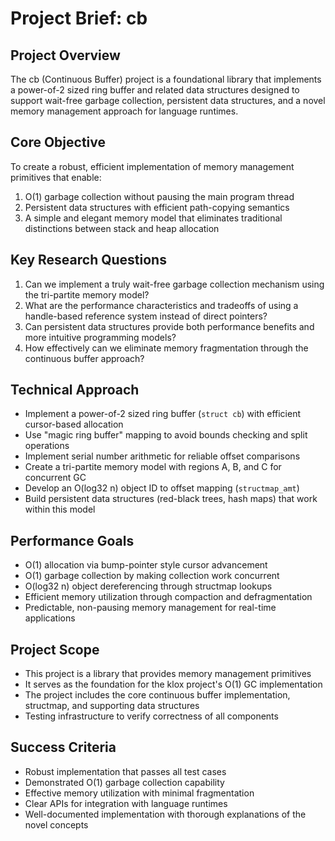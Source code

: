# Project Brief: cb

## Project Overview

The cb (Continuous Buffer) project is a foundational library that implements a power-of-2 sized ring buffer and related data structures designed to support wait-free garbage collection, persistent data structures, and a novel memory management approach for language runtimes.

## Core Objective

To create a robust, efficient implementation of memory management primitives that enable:
1. O(1) garbage collection without pausing the main program thread
2. Persistent data structures with efficient path-copying semantics
3. A simple and elegant memory model that eliminates traditional distinctions between stack and heap allocation

## Key Research Questions

1. Can we implement a truly wait-free garbage collection mechanism using the tri-partite memory model?
2. What are the performance characteristics and tradeoffs of using a handle-based reference system instead of direct pointers?
3. Can persistent data structures provide both performance benefits and more intuitive programming models?
4. How effectively can we eliminate memory fragmentation through the continuous buffer approach?

## Technical Approach

- Implement a power-of-2 sized ring buffer (`struct cb`) with efficient cursor-based allocation
- Use "magic ring buffer" mapping to avoid bounds checking and split operations
- Implement serial number arithmetic for reliable offset comparisons
- Create a tri-partite memory model with regions A, B, and C for concurrent GC
- Develop an O(log32 n) object ID to offset mapping (`structmap_amt`)
- Build persistent data structures (red-black trees, hash maps) that work within this model

## Performance Goals

- O(1) allocation via bump-pointer style cursor advancement
- O(1) garbage collection by making collection work concurrent
- O(log32 n) object dereferencing through structmap lookups
- Efficient memory utilization through compaction and defragmentation
- Predictable, non-pausing memory management for real-time applications

## Project Scope

- This project is a library that provides memory management primitives
- It serves as the foundation for the klox project's O(1) GC implementation
- The project includes the core continuous buffer implementation, structmap, and supporting data structures
- Testing infrastructure to verify correctness of all components

## Success Criteria

- Robust implementation that passes all test cases
- Demonstrated O(1) garbage collection capability
- Effective memory utilization with minimal fragmentation
- Clear APIs for integration with language runtimes
- Well-documented implementation with thorough explanations of the novel concepts
